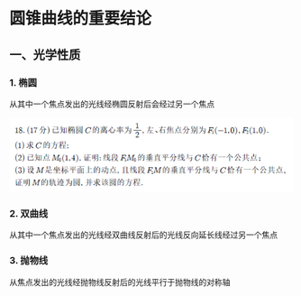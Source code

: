 # 圆锥曲线的重要结论

## 一、光学性质

### 1. 椭圆

从其中一个焦点发出的光线经椭圆反射后会经过另一个焦点

![image-20250104224710375](./圆锥曲线进阶款.assets/image-20250104224710375-1736002036347-1.png)

### 2. 双曲线

从其中一个焦点发出的光线经双曲线反射后的光线反向延长线经过另一个焦点

### 3. 抛物线

从焦点发出的光线经抛物线反射后的光线平行于抛物线的对称轴